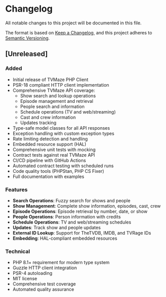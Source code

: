# Changelog

All notable changes to this project will be documented in this file.

The format is based on [Keep a Changelog](https://keepachangelog.com/en/1.0.0/),
and this project adheres to [Semantic Versioning](https://semver.org/spec/v2.0.0.html).

## [Unreleased]

### Added
- Initial release of TVMaze PHP Client
- PSR-18 compliant HTTP client implementation
- Comprehensive TVMaze API coverage:
  - Show search and lookup operations
  - Episode management and retrieval
  - People search and information
  - Schedule operations (TV and web/streaming)
  - Cast and crew information
  - Updates tracking
- Type-safe model classes for all API responses
- Exception handling with custom exception types
- Rate limiting detection and handling
- Embedded resource support (HAL)
- Comprehensive unit tests with mocking
- Contract tests against real TVMaze API
- CI/CD pipeline with GitHub Actions
- Automated contract testing with scheduled runs
- Code quality tools (PHPStan, PHP CS Fixer)
- Full documentation with examples

### Features
- **Search Operations**: Fuzzy search for shows and people
- **Show Management**: Complete show information, episodes, cast, crew
- **Episode Operations**: Episode retrieval by number, date, or show
- **People Operations**: Person information with credits
- **Schedule Operations**: TV and web/streaming schedules
- **Updates**: Track show and people updates
- **External ID Lookup**: Support for TheTVDB, IMDB, and TVRage IDs
- **Embedding**: HAL-compliant embedded resources

### Technical
- PHP 8.1+ requirement for modern type system
- Guzzle HTTP client integration
- PSR-4 autoloading
- MIT license
- Comprehensive test coverage
- Automated quality assurance
